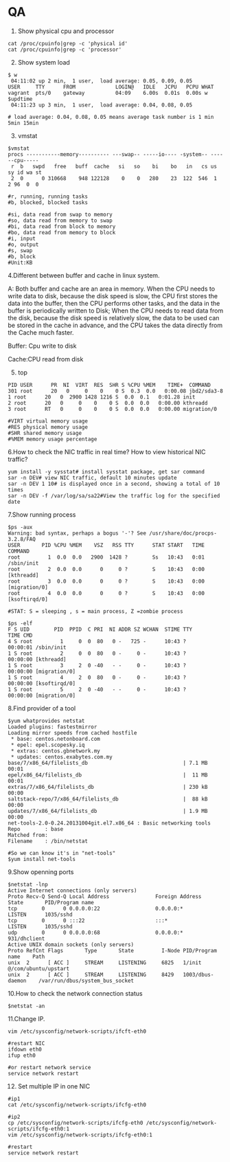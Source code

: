 # QA

1. Show physical cpu and processor

```text
cat /proc/cpuinfo|grep -c 'physical id'
cat /proc/cpuinfo|grep -c 'processor'
```

2. Show system load

```text
$ w
 04:11:02 up 2 min,  1 user,  load average: 0.05, 0.09, 0.05
USER     TTY      FROM             LOGIN@   IDLE   JCPU   PCPU WHAT
vagrant  pts/0    gateway          04:09    6.00s  0.01s  0.00s w
$updtime
 04:11:23 up 3 min,  1 user,  load average: 0.04, 0.08, 0.05
 
# load average: 0.04, 0.08, 0.05 means average task number is 1 min 5min 15min
```

3. vmstat

```text
$vmstat
procs -----------memory---------- ---swap-- -----io---- -system-- ------cpu-----
 r  b   swpd   free   buff  cache   si   so    bi    bo   in   cs us sy id wa st
 2  0      0 310668    948 122128    0    0   280    23  122  546  1  2 96  0  0
 
#r, running, running tasks
#b, blocked, blocked tasks

#si, data read from swap to memory
#so, data read from memory to swap
#bi, data read from block to memory
#bo, data read from memory to block
#i, input
#o, output
#s, swap
#b, block
#Unit:KB
```

4.Different between buffer and cache in linux system.

A: Both buffer and cache are an area in memory. When the CPU needs to write data to disk, because the disk speed is slow, the CPU first stores the data into the buffer, then the CPU performs other tasks, and the data in the buffer is periodically written to Disk; When the CPU needs to read data from the disk, because the disk speed is relatively slow, the data to be used can be stored in the cache in advance, and the CPU takes the data directly from the Cache much faster.

Buffer: Cpu write to disk

Cache:CPU read from disk

5. top

```text
PID USER      PR  NI  VIRT  RES  SHR S %CPU %MEM    TIME+  COMMAND
301 root      20   0     0    0    0 S  0.3  0.0   0:00.08 jbd2/sda3-8
1 root      20   0  2900 1428 1216 S  0.0  0.1   0:01.28 init
2 root      20   0     0    0    0 S  0.0  0.0   0:00.00 kthreadd
3 root      RT   0     0    0    0 S  0.0  0.0   0:00.00 migration/0

#VIRT virtual memory usage
#RES physical memory usage
#SHR shared memory usage
#%MEM memory usage percentage
```

6.How to check the NIC traffic in real time? How to view historical NIC traffic?

```text
yum install -y sysstat# install sysstat package, get sar command
sar -n DEV# view NIC traffic, default 10 minutes update
sar -n DEV 1 10# is displayed once in a second, showing a total of 10 times
sar -n DEV -f /var/log/sa/sa22#View the traffic log for the specified date
```

7.Show running process

```text
$ps -aux
Warning: bad syntax, perhaps a bogus '-'? See /usr/share/doc/procps-3.2.8/FAQ
USER       PID %CPU %MEM    VSZ   RSS TTY      STAT START   TIME COMMAND
root         1  0.0  0.0   2900  1428 ?        Ss   10:43   0:01 /sbin/init
root         2  0.0  0.0      0     0 ?        S    10:43   0:00 [kthreadd]
root         3  0.0  0.0      0     0 ?        S    10:43   0:00 [migration/0]
root         4  0.0  0.0      0     0 ?        S    10:43   0:00 [ksoftirqd/0]

#STAT: S = sleeping , s = main process, Z =zombie process

$ps -elf
F S UID        PID  PPID  C PRI  NI ADDR SZ WCHAN  STIME TTY          TIME CMD
4 S root         1     0  0  80   0 -   725 -      10:43 ?        00:00:01 /sbin/init
1 S root         2     0  0  80   0 -     0 -      10:43 ?        00:00:00 [kthreadd]
1 S root         3     2  0 -40   - -     0 -      10:43 ?        00:00:00 [migration/0]
1 S root         4     2  0  80   0 -     0 -      10:43 ?        00:00:00 [ksoftirqd/0]
1 S root         5     2  0 -40   - -     0 -      10:43 ?        00:00:00 [migration/0]

```

8.Find provider of a tool

```text
$yum whatprovides netstat
Loaded plugins: fastestmirror
Loading mirror speeds from cached hostfile
 * base: centos.netonboard.com
 * epel: epel.scopesky.iq
 * extras: centos.gbnetwork.my
 * updates: centos.exabytes.com.my
base/7/x86_64/filelists_db                               | 7.1 MB     00:01
epel/x86_64/filelists_db                                 |  11 MB     00:01
extras/7/x86_64/filelists_db                             | 230 kB     00:00
saltstack-repo/7/x86_64/filelists_db                     |  88 kB     00:00
updates/7/x86_64/filelists_db                            | 1.9 MB     00:00
net-tools-2.0-0.24.20131004git.el7.x86_64 : Basic networking tools
Repo        : base
Matched from:
Filename    : /bin/netstat

#So we can know it's in "net-tools"
$yum install net-tools
```

9.Show openning ports

```text
$netstat -lnp
Active Internet connections (only servers)
Proto Recv-Q Send-Q Local Address               Foreign Address             State       PID/Program name
tcp        0      0 0.0.0.0:22                  0.0.0.0:*                   LISTEN      1035/sshd
tcp        0      0 :::22                       :::*                        LISTEN      1035/sshd
udp        0      0 0.0.0.0:68                  0.0.0.0:*                               931/dhclient
Active UNIX domain sockets (only servers)
Proto RefCnt Flags       Type       State         I-Node PID/Program name    Path
unix  2      [ ACC ]     STREAM     LISTENING     6825   1/init              @/com/ubuntu/upstart
unix  2      [ ACC ]     STREAM     LISTENING     8429   1003/dbus-daemon    /var/run/dbus/system_bus_socket
```

10.How to check the network connection status

```text
$netstat -an
```

11.Change IP.

```text
vim /etc/sysconfig/network-scripts/ifcft-eth0

#restart NIC
ifdown eth0
ifup eth0

#or restart network service
service network restart
```

12. Set multiple IP in one NIC

```text
#ip1
cat /etc/sysconfig/network-scripts/ifcfg-eth0 

#ip2
cp /etc/sysconfig/network-scripts/ifcfg-eth0 /etc/sysconfig/network-scripts/ifcfg-eth0:1
vim /etc/sysconfig/network-scripts/ifcfg-eth0:1

#restart 
service network restart

```

















